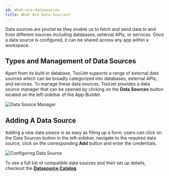 ```yaml
---
id: what-are-datasources
title: What Are Data Sources?
---
```


<div style={{marginLeft:"7%", marginRight:"7%"}}>


Data sources are pivotal as they enable us to fetch and send data to and from different sources including databases, external APIs, or services. Once a data source is configured, it can be shared across any app within a workspace. 


<div style={{paddingTop:'24px', paddingBottom:'24px'}}>

## Types and Management of Data Sources

Apart from its built-in database, ToolJet supports a range of external data sources which can be broadly categorized into databases, external APIs, and services. To manage these data sources, ToolJet provides a data source manager that can be opened by clicking on the **Data Sources** button located on the left-sidebar of the App-Builder. 

<div style={{textAlign: 'center'}}>
    <img style={{padding: '10px'}} className="screenshot-full" src="/img/tooljet-concepts/what-are-datasources/data-source-manager.png" alt="Data Source Manager" />
</div>

</div>

<div style={{paddingTop:'24px', paddingBottom:'24px'}}>

## Adding A Data Source

Adding a new data source is as easy as filling up a form; users can click on the Data Sources button in the left-sidebar, navigate to the required data source, click on the corresponding **Add** button and enter the credentials.

<div style={{textAlign: 'center'}}>
    <img style={{padding: '10px'}} className="screenshot-full" src="/img/tooljet-concepts/what-are-datasources/configure-data-source.gif" alt="Configuring Data Source" />
</div>

</div>

To see a full list of compatible data sources and their set up details, checkout the **[Datasource Catalog](/docs/data-sources/overview)**.

</div>


